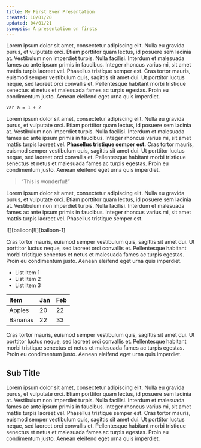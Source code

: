 ```yaml
---
title: My First Ever Presentation
created: 10/01/20
updated: 04/01/21
synopsis: A presentation on firsts
---
```


Lorem ipsum dolor sit amet, consectetur adipiscing elit. Nulla eu gravida purus, et vulputate orci. Etiam porttitor quam lectus, id posuere sem lacinia at. Vestibulum non imperdiet turpis. Nulla facilisi. Interdum et malesuada fames ac ante ipsum primis in faucibus. Integer rhoncus varius mi, sit amet mattis turpis laoreet vel. Phasellus tristique semper est. Cras tortor mauris, euismod semper vestibulum quis, sagittis sit amet dui. Ut porttitor luctus neque, sed laoreet orci convallis et. Pellentesque habitant morbi tristique senectus et netus et malesuada fames ac turpis egestas. Proin eu condimentum justo. Aenean eleifend eget urna quis imperdiet.

	var a = 1 + 2

Lorem ipsum dolor sit amet, consectetur adipiscing elit. Nulla eu gravida purus, et vulputate orci. Etiam porttitor quam lectus, id posuere sem lacinia at. Vestibulum non imperdiet turpis. Nulla facilisi. Interdum et malesuada fames ac ante ipsum primis in faucibus. Integer rhoncus varius mi, sit amet mattis turpis laoreet vel. **Phasellus tristique semper est.** Cras tortor mauris, euismod semper vestibulum quis, sagittis sit amet dui. Ut porttitor luctus neque, sed laoreet orci convallis et. Pellentesque habitant morbi tristique senectus et netus et malesuada fames ac turpis egestas. Proin eu condimentum justo. Aenean eleifend eget urna quis imperdiet.

> “This is wonderful!”

Lorem ipsum dolor sit amet, consectetur adipiscing elit. Nulla eu gravida purus, et vulputate orci. Etiam porttitor quam lectus, id posuere sem lacinia at. Vestibulum non imperdiet turpis. Nulla facilisi. Interdum et malesuada fames ac ante ipsum primis in faucibus. Integer rhoncus varius mi, sit amet mattis turpis laoreet vel. Phasellus tristique semper est. 

![][balloon]![][balloon-1]

Cras tortor mauris, euismod semper vestibulum quis, sagittis sit amet dui. Ut porttitor luctus neque, sed laoreet orci convallis et. Pellentesque habitant morbi tristique senectus et netus et malesuada fames ac turpis egestas. Proin eu condimentum justo. Aenean eleifend eget urna quis imperdiet.

* List Item 1
* List Item 2
* List Item 3

| Item | Jan | Feb |
| :----- | :----- | :----- |
| Apples | 20 | 22 |
| Bananas | 22 | 33 |

Cras tortor mauris, euismod semper vestibulum quis, sagittis sit amet dui. Ut porttitor luctus neque, sed laoreet orci convallis et. Pellentesque habitant morbi tristique senectus et netus et malesuada fames ac turpis egestas. Proin eu condimentum justo. Aenean eleifend eget urna quis imperdiet.

## Sub Title

Lorem ipsum dolor sit amet, consectetur adipiscing elit. Nulla eu gravida purus, et vulputate orci. Etiam porttitor quam lectus, id posuere sem lacinia at. Vestibulum non imperdiet turpis. Nulla facilisi. Interdum et malesuada fames ac ante ipsum primis in faucibus. Integer rhoncus varius mi, sit amet mattis turpis laoreet vel. Phasellus tristique semper est. Cras tortor mauris, euismod semper vestibulum quis, sagittis sit amet dui. Ut porttitor luctus neque, sed laoreet orci convallis et. Pellentesque habitant morbi tristique senectus et netus et malesuada fames ac turpis egestas. Proin eu condimentum justo. Aenean eleifend eget urna quis imperdiet.